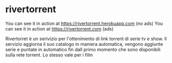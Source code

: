 # rivertorrent
You can see it in action at https://rivertorrent.herokuapp.com (no ads)
You can see it in action at https://rivertorrent.com (ads)

Rivertorret è un serivizio per l'ottenimento di link torrent di serie tv e show.
Il servizio aggiorna il suo catalogo in maniera automatica, vengono aggiunte serie e puntate in automatico fin dall primo momento che sono disponibili sulla rete torrent. Lo stesso vale per i film
